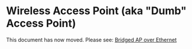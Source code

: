 # Wireless Access Point (aka "Dumb" Access Point)

This document has now moved. Please see: [Bridged AP over Ethernet](/docs/guide-user/network/wifi/wifiextenders/bridgedap "docs:guide-user:network:wifi:wifiextenders:bridgedap")
